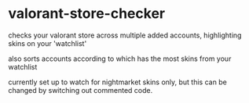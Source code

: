 # valorant-store-checker

checks your valorant store across multiple added accounts, highlighting skins on your 'watchlist'

also sorts accounts according to which has the most skins from your watchlist

currently set up to watch for nightmarket skins only, but this can be changed by switching out commented code.
